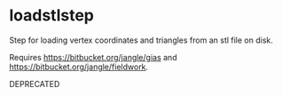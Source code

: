 loadstlstep
===========
Step for loading vertex coordinates and triangles from an stl file on disk.

Requires https://bitbucket.org/jangle/gias and https://bitbucket.org/jangle/fieldwork.

DEPRECATED